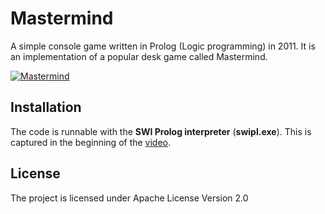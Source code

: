 # Mastermind

A simple console game written in Prolog (Logic programming) in 2011. 
It is an implementation of a popular desk game called Mastermind.

[![Mastermind](http://img.youtube.com/vi/5Fm-5bpT4GI/0.jpg)](http://www.youtube.com/watch?v=5Fm-5bpT4GI "Mastermind")

## Installation

The code is runnable with the **SWI Prolog interpreter** (**swipl.exe**).
This is captured in the beginning of the [video](https://www.youtube.com/watch?v=5Fm-5bpT4GI).

## License

The project is licensed under Apache License Version 2.0
